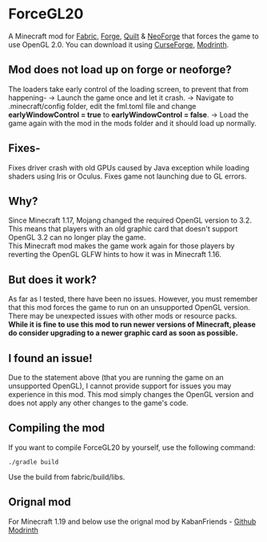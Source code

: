 # ForceGL20
A Minecraft mod for [Fabric](https://fabricmc.net/), [Forge](https://files.minecraftforge.net/net/minecraftforge/forge/), [Quilt](https://quiltmc.org/) & [NeoForge](https://neoforged.net) that forces the game to use OpenGL 2.0.
You can download it using [CurseForge](https://www.curseforge.com/minecraft/mc-mods/forcegl2-0-remapped), [Modrinth](https://modrinth.com/mod/forcegl2.0-remapped).

## Mod does not load up on forge or neoforge?
The loaders take early control of the loading screen, to prevent that from happening-
-> Launch the game once and let it crash.
-> Navigate to .minecraft/config folder, edit the fml.toml file and change **earlyWindowControl = true** to **earlyWindowControl = false**.
-> Load the game again with the mod in the mods folder and it should load up normally.

## Fixes-
Fixes driver crash with old GPUs caused by Java exception while loading shaders using Iris or Oculus.
Fixes game not launching due to GL errors.

## Why?
Since Minecraft 1.17, Mojang changed the required OpenGL version to 3.2.  
This means that players with an old graphic card that doesn't support OpenGL 3.2 can no longer play the game.  
This Minecraft mod makes the game work again for those players by reverting the OpenGL GLFW hints to how it was in Minecraft 1.16.

## But does it work?
As far as I tested, there have been no issues. However, you must remember that this mod forces the game to run on an unsupported OpenGL version. There may be unexpected issues with other mods or resource packs.  
**While it is fine to use this mod to run newer versions of Minecraft, please do consider upgrading to a newer graphic card as soon as possible.**

## I found an issue!
Due to the statement above (that you are running the game on an unsupported OpenGL), I cannot provide support for issues you may experience in this mod. This mod simply changes the OpenGL version and does not apply any other changes to the game's code.

## Compiling the mod
If you want to compile ForceGL20 by yourself, use the following command:
```
./gradle build  
```
Use the build from fabric/build/libs.

## Orignal mod
For Minecraft 1.19 and below use the orignal mod by KabanFriends - [Github](https://github.com/KabanFriends/ForceGL20) [Modrinth](https://modrinth.com/mod/forcegl20)
